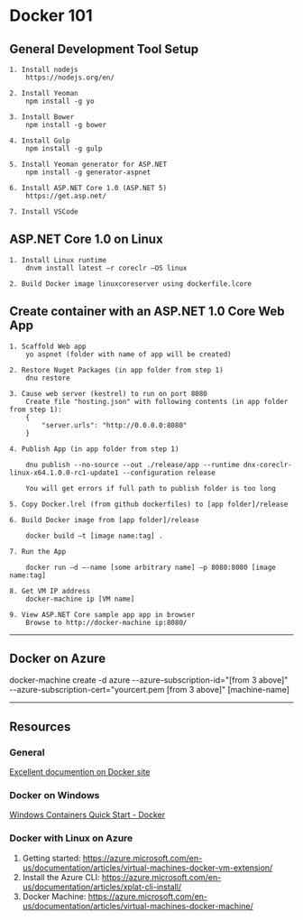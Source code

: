 # Docker 101

## General Development Tool Setup

	1. Install nodejs
        https://nodejs.org/en/
        
	2. Install Yeoman
        npm install -g yo
        
	3. Install Bower
        npm install -g bower
    
	4. Install Gulp
        npm install -g gulp
        
	5. Install Yeoman generator for ASP.NET
        npm install -g generator-aspnet
        
	6. Install ASP.NET Core 1.0 (ASP.NET 5)
        https://get.asp.net/
        
    7. Install VSCode
        

## ASP.NET Core 1.0 on Linux
        
	1. Install Linux runtime
        dnvm install latest –r coreclr –OS linux
        
    2. Build Docker image linuxcoreserver using dockerfile.lcore
        
## Create container with an ASP.NET 1.0 Core Web App
        
	1. Scaffold Web app
        yo aspnet (folder with name of app will be created)
        
    2. Restore Nuget Packages (in app folder from step 1)
        dnu restore
        
    3. Cause web server (kestrel) to run on port 8080
        Create file "hosting.json" with following contents (in app folder from step 1):
        {
            "server.urls": "http://0.0.0.0:8080"
        }
        
	4. Publish App (in app folder from step 1)
    
        dnu publish --no-source --out ./release/app --runtime dnx-coreclr-linux-x64.1.0.0-rc1-update1 --configuration release
        
        You will get errors if full path to publish folder is too long
        
	5. Copy Docker.lrel (from github dockerfiles) to [app folder]/release
    
	6. Build Docker image from [app folder]/release
    
        docker build –t [image name:tag] .
        
	7. Run the App
    
        docker run –d –-name [some arbitrary name] –p 8080:8080 [image name:tag]
        
    8. Get VM IP address
        docker-machine ip [VM name]
        
	9. View ASP.NET Core sample app app in browser
        Browse to http://docker-machine ip:8080/

***

## Docker on Azure

docker-machine create -d azure --azure-subscription-id="[from 3 above]" --azure-subscription-cert="yourcert.pem [from 3 above]" [machine-name]

***

## Resources

### General

[Excellent documention on Docker site](http://www.docker.com/)

### Docker on Windows

[Windows Containers Quick Start - Docker](https://msdn.microsoft.com/en-us/virtualization/windowscontainers/quick_start/manage_docker)

### Docker with Linux on Azure

1. Getting started: https://azure.microsoft.com/en-us/documentation/articles/virtual-machines-docker-vm-extension/
2. Install the Azure CLI: https://azure.microsoft.com/en-us/documentation/articles/xplat-cli-install/
3. Docker Machine: https://azure.microsoft.com/en-us/documentation/articles/virtual-machines-docker-machine/




